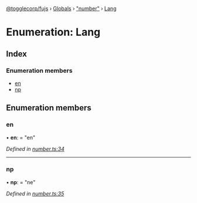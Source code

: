 [@togglecorp/fujs](../README.md) › [Globals](../globals.md) › ["number"](../modules/_number_.md) › [Lang](_number_.lang.md)

# Enumeration: Lang

## Index

### Enumeration members

* [en](_number_.lang.md#en)
* [np](_number_.lang.md#np)

## Enumeration members

###  en

• **en**: = "en"

*Defined in [number.ts:34](https://github.com/toggle-corp/fujs/blob/4664803/src/number.ts#L34)*

___

###  np

• **np**: = "ne"

*Defined in [number.ts:35](https://github.com/toggle-corp/fujs/blob/4664803/src/number.ts#L35)*
